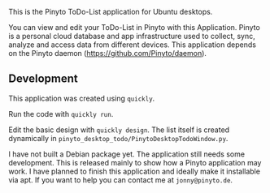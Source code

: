 This is the Pinyto ToDo-List application for Ubuntu desktops.

You can view and edit your ToDo-List in Pinyto with this Application. Pinyto is a personal cloud database 
and app infrastructure used to collect, sync, analyze and access data from different devices. This 
application depends on the Pinyto daemon (https://github.com/Pinyto/daemon).

Development
-----------

This application was created using ``quickly``.

Run the code with ``quickly run``.

Edit the basic design with ``quickly design``. The list itself is created dynamically in 
``pinyto_desktop_todo/PinytoDesktopTodoWindow.py``.

I have not built a Debian package yet. The application still needs some development. This is released mainly
to show how a Pinyto application may work. I have planned to finish this application and ideally make it
installable via apt. If you want to help you can contact me at ``jonny@pinyto.de``.